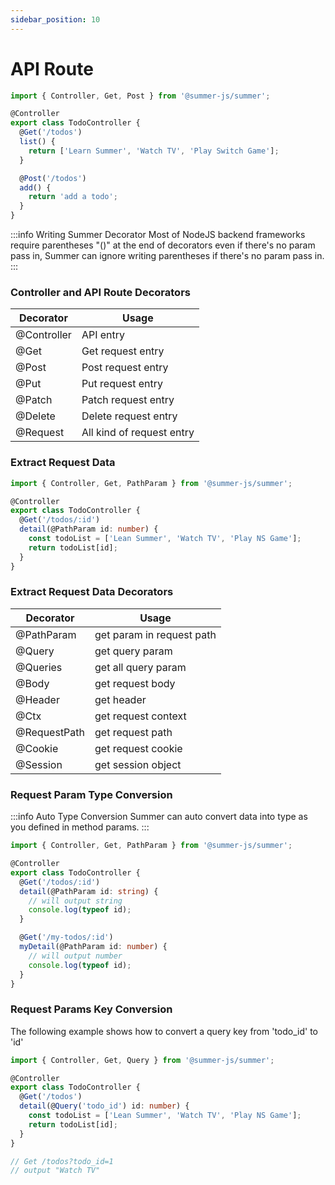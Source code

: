 ```yaml
---
sidebar_position: 10
---
```


# API Route

```ts title="A simple route example"
import { Controller, Get, Post } from '@summer-js/summer';

@Controller
export class TodoController {
  @Get('/todos')
  list() {
    return ['Learn Summer', 'Watch TV', 'Play Switch Game'];
  }

  @Post('/todos')
  add() {
    return 'add a todo';
  }
}
```

:::info Writing Summer Decorator
Most of NodeJS backend frameworks require parentheses "()" at the end of decorators even if there's no param pass in, Summer can ignore writing parentheses if there's no param pass in.
:::

### Controller and API Route Decorators

|  Decorator   | Usage  |
|  ----  | ----  |
| @Controller | API entry |
| @Get | Get request entry |
| @Post | Post request entry |
| @Put | Put request entry |
| @Patch | Patch request entry |
| @Delete | Delete request entry |
| @Request | All kind of request entry |


### Extract Request Data

```ts
import { Controller, Get, PathParam } from '@summer-js/summer';

@Controller
export class TodoController {
  @Get('/todos/:id')
  detail(@PathParam id: number) {
    const todoList = ['Lean Summer', 'Watch TV', 'Play NS Game'];
    return todoList[id];
  }
}
```


### Extract Request Data Decorators

|  Decorator   | Usage  |
|  ----  | ----  |
| @PathParam  | get param in request path |
| @Query  | get query param |
| @Queries  | get all query param|
| @Body  | get request body |
| @Header  | get header |
| @Ctx  | get request context |
| @RequestPath  | get request path |
| @Cookie  | get request cookie |
| @Session  | get session object |



### Request Param Type Conversion

:::info Auto Type Conversion
Summer can auto convert data into type as you defined in method params.
:::

```ts
import { Controller, Get, PathParam } from '@summer-js/summer';

@Controller
export class TodoController {
  @Get('/todos/:id')
  detail(@PathParam id: string) {
    // will output string
    console.log(typeof id);
  }

  @Get('/my-todos/:id')
  myDetail(@PathParam id: number) {
    // will output number
    console.log(typeof id);
  }
}
```


### Request Params Key Conversion
The following example shows how to convert a query key from 'todo_id' to 'id'

```ts
import { Controller, Get, Query } from '@summer-js/summer';

@Controller
export class TodoController {
  @Get('/todos')
  detail(@Query('todo_id') id: number) {
    const todoList = ['Lean Summer', 'Watch TV', 'Play NS Game'];
    return todoList[id];
  }
}

// Get /todos?todo_id=1
// output "Watch TV"
```




